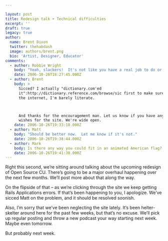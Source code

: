 ```yaml
---

layout: post
title: Redesign talk + Technical difficulties
excerpt: ''
draft: true
legacy: true
author:
  name: Brent Dixon
  twitter: thehabdash
  image: authors/brent.png
  bio: 'Artist, Designer, Educator'
comments:
  - author: Robbie Wright
    body: "Yeah, slackers!  It's not like you have a real job to do or something!  And \"sicced\"?  Is that even a word? \r\n\r\nAnd I'm anxious to see the redesign! It's refreshing to see companies revamp their sites every year or so instead of every few years! "
    date: 2006-10-26T18:27:45.000Z
  - author: Brent
    body: >
      Sicced? I actually "dictionary.com'ed
      it":http://dictionary.reference.com/browse/sic first to make sure. Without
      the internet, I'm barely literate.



      And thanks for the encouragement man. Let us know if you have any ideas or
      wishes for the site. We're wide open.
    date: 2006-10-26T19:33:10.000Z
  - author: Matt
    body: "Should be better now.  Let me know if it's not."
    date: 2006-10-26T19:38:44.000Z
  - author: Mark
    body: Is there any way you could fit in an animated American flag?
    date: 2006-10-26T19:41:30.000Z
---
```


<p>Right this second, we&#8217;re sitting around talking about the upcoming redesign of Open Source CU. There&#8217;s going to be a major overhaul happening over the next few months. We&#8217;ll post more about that along the way.</p>
<p>On the flipside of that &#8211; as we&#8217;re clicking through the site we keep getting Rails Applications errors. If that&#8217;s been happening to you, I apologize. We&#8217;ve sicced Matt on the problem, and it should be resolved soonish.</p>
<p>Also, I&#8217;m sorry that we&#8217;ve been neglecting the site lately. It&#8217;s been helter-skelter around here for the past few weeks, but that&#8217;s no excuse. We&#8217;ll pick up regular posting and throw a new podcast your way starting next week. Maybe even tomorrow.</p>
<p>But probably next week.</p>
